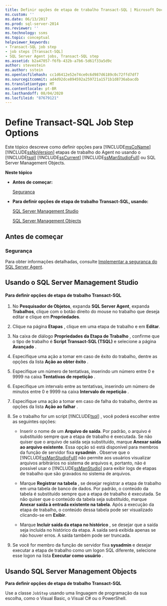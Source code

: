 ```yaml
---
title: Definir opções de etapa de trabalho Transact-SQL | Microsoft Docs
ms.custom: ''
ms.date: 06/13/2017
ms.prod: sql-server-2014
ms.reviewer: ''
ms.technology: ssms
ms.topic: conceptual
helpviewer_keywords:
- Transact-SQL job step
- job steps [Transact-SQL]
- SQL Server Agent jobs, Transact-SQL step
ms.assetid: b2a47057-f6fb-432b-a7b6-5d61f33a5d9c
author: stevestein
ms.author: sstein
ms.openlocfilehash: cc1d6412e52e74ce0c6d987d6189c0c72ffd7df7
ms.sourcegitcommit: ad4d92dce894592a259721a1571b1d8736abacdb
ms.translationtype: MT
ms.contentlocale: pt-BR
ms.lasthandoff: 08/04/2020
ms.locfileid: "87679121"
---
```

# <a name="define-transact-sql-job-step-options"></a>Define Transact-SQL Job Step Options
  Este tópico descreve como definir opções para [!INCLUDE[msCoName](../../includes/msconame-md.md)] [!INCLUDE[ssNoVersion](../../includes/ssnoversion-md.md)] etapas de trabalho do Agent no usando o [!INCLUDE[tsql](../../includes/tsql-md.md)] [!INCLUDE[ssCurrent](../../includes/sscurrent-md.md)] [!INCLUDE[ssManStudioFull](../../includes/ssmanstudiofull-md.md)] ou SQL Server Management Objects.  
  
 **Neste tópico**  
  
-   **Antes de começar:**  
  
     [Segurança](#Security)  
  
-   **Para definir opções de etapa de trabalho Transact-SQL, usando:**  
  
     [SQL Server Management Studio](#SSMS)  
  
     [SQL Server Management Objects](#SMO)  
  
##  <a name="before-you-begin"></a><a name="BeforeYouBegin"></a> Antes de começar  
  
###  <a name="security"></a><a name="Security"></a> Segurança  
 Para obter informações detalhadas, consulte [Implementar a segurança do SQL Server Agent](implement-sql-server-agent-security.md).  
  
##  <a name="using-sql-server-management-studio"></a><a name="SSMS"></a> Usando o SQL Server Management Studio  
  
#### <a name="to-define-transact-sql-job-step-options"></a>Para definir opções de etapa de trabalho Transact-SQL  
  
1.  No **Pesquisador de Objetos**, expanda **SQL Server Agent**, expanda **Trabalhos**, clique com o botão direito do mouse no trabalho que deseja editar e clique em **Propriedades**.  
  
2.  Clique na página **Etapas** , clique em uma etapa de trabalho e em **Editar**.  
  
3.  Na caixa de diálogo **Propriedades da Etapa de Trabalho** , confirme que o tipo de trabalho é **Script Transact-SQL (TSQL)** e selecione a página **Avançado** .  
  
4.  Especifique uma ação a tomar em caso de êxito do trabalho, dentre as opções da lista **Ação ao obter êxito** .  
  
5.  Especifique um número de tentativas, inserindo um número entre 0 e 9999 na caixa **Tentativas de repetição** .  
  
6.  Especifique um intervalo entre as tentativas, inserindo um número de minutos entre 0 e 9999 na caixa **Intervalo de repetição** .  
  
7.  Especifique uma ação a tomar em caso de falha do trabalho, dentre as opções da lista **Ação ao falhar** .  
  
8.  Se o trabalho for um script [!INCLUDE[tsql](../../includes/tsql-md.md)] , você poderá escolher entre as seguintes opções:  
  
    -   Inserir o nome de um **Arquivo de saída**. Por padrão, o arquivo é substituído sempre que a etapa de trabalho é executada. Se não quiser que o arquivo de saída seja substituído, marque **Anexar saída ao arquivo existente**. Essa opção só está disponível para membros da função de servidor fixa **sysadmin** . Observe que o [!INCLUDE[ssManStudioFull](../../includes/ssmanstudiofull-md.md)] não permite aos usuários visualizar arquivos arbitrários no sistema de arquivos e, portanto, não é possível usar o [!INCLUDE[ssManStudio](../../includes/ssmanstudio-md.md)] para exibir logs de etapas de trabalho que são gravados no sistema de arquivos.  
  
    -   Marque **Registrar na tabela** , se desejar registrar a etapa de trabalho em uma tabela de banco de dados. Por padrão, o conteúdo da tabela é substituído sempre que a etapa de trabalho é executada. Se não quiser que o conteúdo da tabela seja substituído, marque **Anexar saída à entrada existente na tabela**. Após a execução da etapa de trabalho, o conteúdo dessa tabela pode ser visualizado clicando-se em **Exibir**.  
  
    -   Marque **Incluir saída da etapa no histórico** , se desejar que a saída seja incluída no histórico da etapa. A saída será exibida apenas se não houver erros. A saída também pode ser truncada.  
  
9. Se você for membro da função de servidor fixa **sysadmin** e desejar executar a etapa de trabalho como um logon SQL diferente, selecione esse logon na lista **Executar como usuário** .  
  
##  <a name="using-sql-server-management-objects"></a><a name="SMO"></a>Usando SQL Server Management Objects  
 **Para definir opções de etapa de trabalho Transact-SQL**  
  
 Use a classe `JobStep` usando uma linguagem de programação da sua escolha, como o Visual Basic, o Visual C# ou o PowerShell.  
  
  
